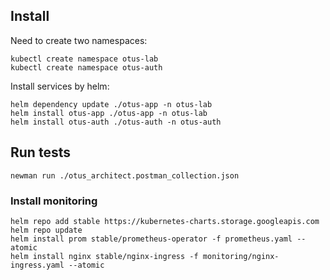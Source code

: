 ## Install

  Need to create two namespaces:

  ```
  kubectl create namespace otus-lab
  kubectl create namespace otus-auth
  ```

  Install services by helm:

  ```
  helm dependency update ./otus-app -n otus-lab
  helm install otus-app ./otus-app -n otus-lab
  helm install otus-auth ./otus-auth -n otus-auth
  ```
##  Run tests
  ```
  newman run ./otus_architect.postman_collection.json
  ```

### Install monitoring
  ```
  helm repo add stable https://kubernetes-charts.storage.googleapis.com
  helm repo update
  helm install prom stable/prometheus-operator -f prometheus.yaml --atomic
  helm install nginx stable/nginx-ingress -f monitoring/nginx-ingress.yaml --atomic
  ```

